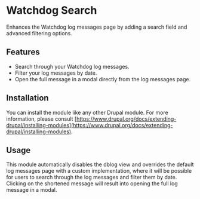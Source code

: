 # Watchdog Search

Enhances the Watchdog log messages page by adding a search field and advanced
filtering options.

## Features
* Search through your Watchdog log messages.
* Filter your log messages by date.
* Open the full message in a modal directly from the log messages page.

## Installation
You can install the module like any other Drupal module. For more information,
please consult [https://www.drupal.org/docs/extending-drupal/installing-modules](https://www.drupal.org/docs/extending-drupal/installing-modules).

## Usage
This module automatically disables the dblog view and overrides the default
log messages page with a custom implementation, where it will be possible for
users to search through the log messages and filter them by date. Clicking on
the shortened message will result into opening the full log message in a modal.
